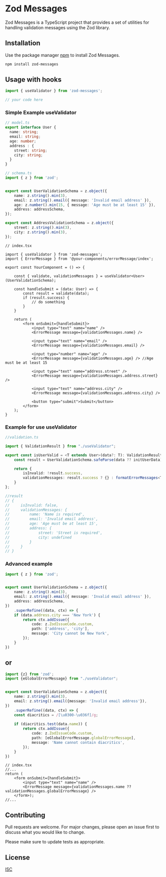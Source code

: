 # Zod Messages

Zod Messages is a TypeScript project that provides a set of utilities for handling validation messages using the Zod library.

## Installation

Use the package manager [npm](https://www.npmjs.com/) to install Zod Messages.

```bash
npm install zod-messages
```

## Usage with hooks

```typescript
import { useValidator } from 'zod-messages';

// your code here
```

### Simple Example useValidator


```typescript
// model.ts
export interface User {
  name: string;
  email: string;
  age: number;
  address : {
    street: string;
    city: string;
  }
}
```

```typescript
// schema.ts
import { z } from 'zod';


export const UserValidationSchema = z.object({
    name: z.string().min(3),
    email: z.string().email({ message: 'Invalid email address' }),
    age: z.number().min(15, { message: 'Age must be at least 15' }),
    address: addressSchema,
});

export const AddressValidationSchema = z.object({
    street: z.string().min(3),
    city: z.string().min(3),
});
```

```tsx
// index.tsx

import { useValidator } from 'zod-messages';
import { ErrorMessage } from '@your-components/errorMessage/index';

export const YourComponent = () => {

    const { validate, validationMessages } = useValidator<User>(UserValidationSchema);

    const handleSubmit = (data: User) => {
        const result = validate(data);
        if (result.success) {
            // do something
        }
    }
    
    return (
        <form onSubmit={handleSubmit}>
            <input type="text" name="name" />
            <ErrorMessage message={validationMessages.name} />
            
            <input type="text" name="email" />
            <ErrorMessage message={validationMessages.email} />

            <input type="number" name="age" />
            <ErrorMessage message={validationMessages.age} /> //Age must be at least 15
            
            <input type="text" name="address.street" />
            <ErrorMessage message={validationMessages.address.street} />
            
            <input type="text" name="address.city" />
            <ErrorMessage message={validationMessages.address.city} />
            
            <button type="submit">Submit</button>
        </form>
    );
}
```

### Example for use useValidator

```typescript
//validation.ts

import { ValidationResult } from "./useValidator";

export const isUserValid = <T extends User>(data?: T): ValidationResult<T> => {
    const result = UserValidationSchema.safeParse(data ?? initUserData);

    return {
        isInvalid: !result.success,
        validationMessages: result.success ? {} : formatErrorMessages<T>(result.error),
    }
};

//result
// {
//     isInvalid: false,
//     validationMessages: {
//         name: 'Name is required',
//         email: 'Invalid email address',
//         age: 'Age must be at least 15',
//         address: {
//             street: 'Street is required',
//             city: undefined
//         }
//     }
// }

```

### Advanced example

```typescript
import { z } from 'zod';


export const UserValidationSchema = z.object({
    name: z.string().min(3),
    email: z.string().email({ message: 'Invalid email address' }),
    address: addressSchema,
})
    .superRefine((data, ctx) => {
    if (data.address.city === 'New York') {
        return ctx.addIssue({
            code: z.ZodIssueCode.custom,
            path: ['address', 'city'],
            message: 'City cannot be New York',
        });
    }
})
```

## or

```typescript
import {z} from 'zod';
import {eGlobalErrorMessage} from "./useValidator";


export const UserValidationSchema = z.object({
    name: z.string().min(3),
    email: z.string().email({message: 'Invalid email address'}),
})
    .superRefine((data, ctx) => {
    const diacritics = /[\u0300-\u036f]/g;
    
    if (diacritics.test(data.name)) {
        return ctx.addIssue({
            code: z.ZodIssueCode.custom,
            path: [eGlobalErrorMessage.globalErrorMessage],
            message: 'Name cannot contain diacritics',
        });
    }
})
```

```tsx
// index.tsx
//...
return (
    <form onSubmit={handleSubmit}>
        <input type="text" name="name" />
        <ErrorMessage message={validationMessages.name ?? validationMessages.globalErrorMessage} />
    </form>);
//...
```




## Contributing

Pull requests are welcome. For major changes, please open an issue first to discuss what you would like to change.

Please make sure to update tests as appropriate.

## License

[ISC](https://choosealicense.com/licenses/isc/)